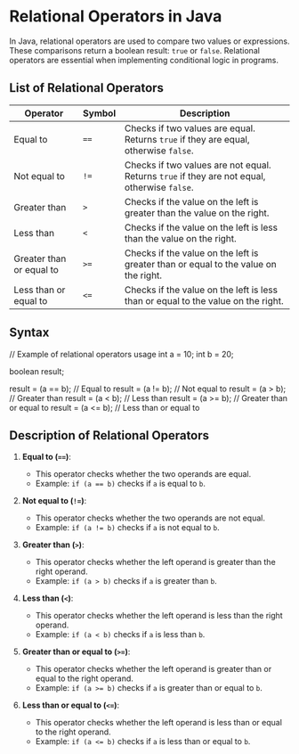 
# Relational Operators in Java

In Java, relational operators are used to compare two values or expressions. These comparisons return a boolean result: `true` or `false`. Relational operators are essential when implementing conditional logic in programs.

## List of Relational Operators

| Operator   | Symbol | Description                                                       |
|------------|--------|-------------------------------------------------------------------|
| Equal to   | `==`   | Checks if two values are equal. Returns `true` if they are equal, otherwise `false`. |
| Not equal to | `!=`   | Checks if two values are not equal. Returns `true` if they are not equal, otherwise `false`. |
| Greater than | `>`    | Checks if the value on the left is greater than the value on the right. |
| Less than  | `<`    | Checks if the value on the left is less than the value on the right. |
| Greater than or equal to | `>=`   | Checks if the value on the left is greater than or equal to the value on the right. |
| Less than or equal to | `<=`   | Checks if the value on the left is less than or equal to the value on the right. |

## Syntax


// Example of relational operators usage
int a = 10;
int b = 20;

boolean result;

result = (a == b);   // Equal to
result = (a != b);   // Not equal to
result = (a > b);    // Greater than
result = (a < b);    // Less than
result = (a >= b);   // Greater than or equal to
result = (a <= b);   // Less than or equal to


## Description of Relational Operators

1. **Equal to (`==`)**:
   - This operator checks whether the two operands are equal.
   - Example: `if (a == b)` checks if `a` is equal to `b`.

2. **Not equal to (`!=`)**:
   - This operator checks whether the two operands are not equal.
   - Example: `if (a != b)` checks if `a` is not equal to `b`.

3. **Greater than (`>`)**:
   - This operator checks whether the left operand is greater than the right operand.
   - Example: `if (a > b)` checks if `a` is greater than `b`.

4. **Less than (`<`)**:
   - This operator checks whether the left operand is less than the right operand.
   - Example: `if (a < b)` checks if `a` is less than `b`.

5. **Greater than or equal to (`>=`)**:
   - This operator checks whether the left operand is greater than or equal to the right operand.
   - Example: `if (a >= b)` checks if `a` is greater than or equal to `b`.

6. **Less than or equal to (`<=`)**:
   - This operator checks whether the left operand is less than or equal to the right operand.
   - Example: `if (a <= b)` checks if `a` is less than or equal to `b`.




